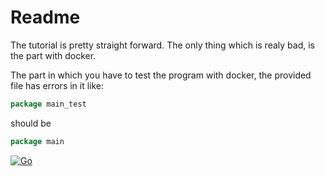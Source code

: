 # Readme
The tutorial is pretty straight forward. The only thing which is realy bad, is the part with docker.

The part in which you have to test the program with docker, the provided file has errors in it like:
```go
package main_test
```
should be
```go
package main
```

[![Go](https://github.com/JakodDittrich/CDAS_Exec02/actions/workflows/go.yml/badge.svg)](https://github.com/JakodDittrich/CDAS_Exec02/actions/workflows/go.yml)

